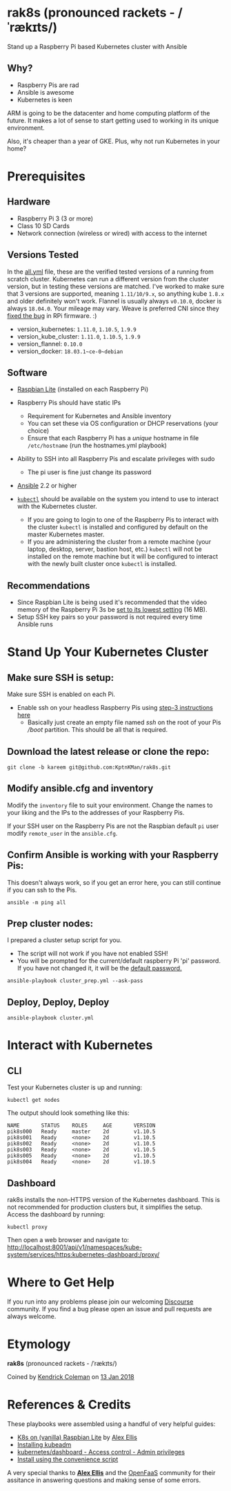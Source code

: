 # rak8s (pronounced rackets - /ˈrækɪts/)

Stand up a Raspberry Pi based Kubernetes cluster with Ansible

## Why?

* Raspberry Pis are rad
* Ansible is awesome
* Kubernetes is keen

ARM is going to be the datacenter and home computing platform of the future. It makes a lot of sense to start getting used to working in its unique environment.

Also, it's cheaper than a year of GKE. Plus, why not run Kubernetes in your home?

# Prerequisites

## Hardware

* Raspberry Pi 3 (3 or more)
* Class 10 SD Cards
* Network connection (wireless or wired) with access to the internet

## Versions Tested

In the [all.yml](group_vars/all.yml) file, these are the verified tested versions of a running from scratch cluster. Kubernetes can run a different version from the cluster version, but in testing these versions are matched. I've worked to make sure that 3 versions are supported,
meaning `1.11/10/9.x`, so anything kube `1.8.x` and older definitely won't work.
Flannel is usually always `v0.10.0`, docker is always `18.04.0`. Your mileage may vary. Weave is preferred CNI since they [fixed the bug](https://github.com/raspberrypi/linux/issues/2580) in RPi firmware. :)
* version_kubernetes: `1.11.0`, `1.10.5`, `1.9.9`
* version_kube_cluster: `1.11.0`, `1.10.5`, `1.9.9`
* version_flannel: `0.10.0`
* version_docker: `18.03.1~ce-0~debian`

## Software

* [Raspbian Lite](https://www.raspberrypi.org/downloads/raspbian/) (installed on each Raspberry Pi)

* Raspberry Pis should have static IPs
    * Requirement for Kubernetes and Ansible inventory
    * You can set these via OS configuration or DHCP reservations (your choice)
    * Ensure that each Raspberry Pi has a *unique* hostname in file `/etc/hostname` (run the hostnames.yml playbook)

* Ability to SSH into all Raspberry Pis and escalate privileges with sudo
    * The pi user is fine just change its password

* [Ansible](http://docs.ansible.com/ansible/latest/intro_installation.html) 2.2 or higher

* [`kubectl`](https://kubernetes.io/docs/tasks/tools/install-kubectl/) should be available on the system you intend to use to interact with the Kubernetes cluster.
    * If you are going to login to one of the Raspberry Pis to interact with the cluster `kubectl` is installed and configured by default on the master Kubernetes master.
    * If you are administering the cluster from a remote machine (your laptop, desktop, server, bastion host, etc.) `kubectl` will not be installed on the remote machine but it will be configured to interact with the newly built cluster once `kubectl` is installed.

## Recommendations

* Since Raspbian Lite is being used it's recommended that the video memory of the Raspberry Pi 3s be [set to its lowest setting](https://www.raspberrypi.org/documentation/configuration/config-txt/memory.md) (16 MB).
* Setup SSH key pairs so your password is not required every time Ansible runs

# Stand Up Your Kubernetes Cluster

## Make sure SSH is setup:

Make sure SSH is enabled on each Pi.
* Enable ssh on your headless Raspberry Pis using [step-3 instructions here](https://www.raspberrypi.org/documentation/remote-access/ssh/)
    * Basically just create an empty file named *ssh* on the root of your Pis */boot* partition. This should be all that is required.

## Download the latest release or clone the repo:

```
git clone -b kareem git@github.com:KptnKMan/rak8s.git
```

## Modify ansible.cfg and inventory

Modify the `inventory` file to suit your environment. Change the names to your liking and the IPs to the addresses of your Raspberry Pis.

If your SSH user on the Raspberry Pis are not the Raspbian default `pi` user modify `remote_user` in the `ansible.cfg`.

## Confirm Ansible is working with your Raspberry Pis:

This doesn't always work, so if you get an error here, you can still continue if you can ssh to the Pis.
```
ansible -m ping all
```

## Prep cluster nodes:

I prepared a cluster setup script for you.
* The script will not work if you have not enabled SSH!
* You will be prompted for the current/default raspberry Pi 'pi' password. If you have not changed it, it will be the [default password.](https://www.raspberrypi.org/documentation/linux/usage/users.md)
```
ansible-playbook cluster_prep.yml --ask-pass
```

## Deploy, Deploy, Deploy

```
ansible-playbook cluster.yml
```

# Interact with Kubernetes

## CLI

Test your Kubernetes cluster is up and running:

```
kubectl get nodes
```

The output should look something like this:

```
NAME       STATUS    ROLES     AGE       VERSION
pik8s000   Ready     master    2d        v1.10.5
pik8s001   Ready     <none>    2d        v1.10.5
pik8s002   Ready     <none>    2d        v1.10.5
pik8s003   Ready     <none>    2d        v1.10.5
pik8s005   Ready     <none>    2d        v1.10.5
pik8s004   Ready     <none>    2d        v1.10.5
```

## Dashboard

rak8s installs the non-HTTPS version of the Kubernetes dashboard. This is not recommended for production clusters but, it simplifies the setup. Access the dashboard by running:

```
kubectl proxy
```

Then open a web browser and navigate to:
[http://localhost:8001/api/v1/namespaces/kube-system/services/https:kubernetes-dashboard:/proxy/](http://localhost:8001/api/v1/namespaces/kube-system/services/https:kubernetes-dashboard:/proxy/)

# Where to Get Help

If you run into any problems please join our welcoming [Discourse](https://discourse.rak8s.io/) community. If you find a bug please open an issue and pull requests are always welcome.

# Etymology

**rak8s** (pronounced rackets - /ˈrækɪts/)

Coined by [Kendrick Coleman](https://github.com/kacole2) on [13 Jan 2018](https://twitter.com/KendrickColeman/status/952242602690129921)

# References & Credits

These playbooks were assembled using a handful of very helpful guides:

* [K8s on (vanilla) Raspbian Lite](https://gist.github.com/alexellis/fdbc90de7691a1b9edb545c17da2d975) by [Alex Ellis](https://www.alexellis.io/)
* [Installing kubeadm](https://kubernetes.io/docs/setup/independent/install-kubeadm/)
* [kubernetes/dashboard - Access control - Admin privileges](https://github.com/kubernetes/dashboard/wiki/Access-control#admin-privileges)
* [Install using the convenience script](https://docs.docker.com/engine/installation/linux/docker-ce/debian/#install-using-the-convenience-script)

A very special thanks to [**Alex Ellis**](https://www.alexellis.io/) and the [OpenFaaS](https://www.openfaas.com/) community for their assitance in answering questions and making sense of some errors.
